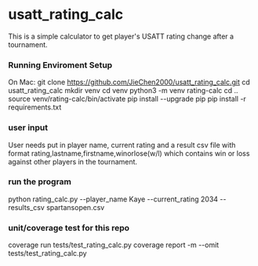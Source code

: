 # usatt_rating_calc
This is a simple calculator to get player's USATT rating change after a tournament. 


### Running Enviroment Setup 
On Mac: 
git clone https://github.com/JieChen2000/usatt_rating_calc.git
cd usatt_rating_calc
mkdir venv 
cd venv 
python3 -m venv rating-calc
cd .. 
source venv/rating-calc/bin/activate
pip install --upgrade pip
pip install -r requirements.txt


### user input 
User needs put in player name, current rating and a result csv file with format 
rating,lastname,firstname,winorlose(w/l) which contains win or loss against other players in the tournament. 


### run the program 
python rating_calc.py --player_name Kaye --current_rating 2034 --results_csv spartansopen.csv

### unit/coverage test for this repo
coverage run tests/test_rating_calc.py 
coverage report -m --omit tests/test_rating_calc.py